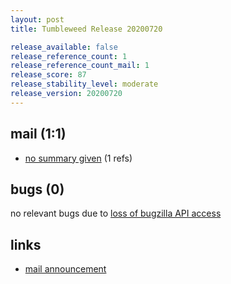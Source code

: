 ```yaml
---
layout: post
title: Tumbleweed Release 20200720

release_available: false
release_reference_count: 1
release_reference_count_mail: 1
release_score: 87
release_stability_level: moderate
release_version: 20200720
---
```


## mail (1:1)

- [no summary given](https://github.com/boombatower/tumbleweed-review/issues/10) (1 refs)

## bugs (0)

<!--more-->

no relevant bugs due to [loss of bugzilla API access](https://bugzilla.opensuse.org/show_bug.cgi?id=1157722)



## links

- [mail announcement](https://github.com/boombatower/tumbleweed-review/issues/10)
